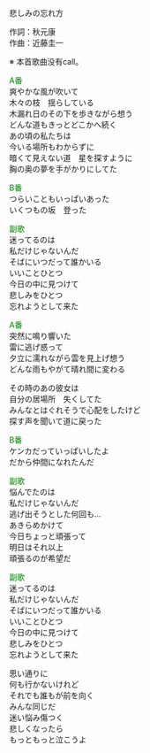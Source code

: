 悲しみの忘れ方  
  
作詞：秋元康  
作曲：近藤圭一  
  
※ 本首歌曲没有call。   
  
<font color=green>A番</font>  
爽やかな風が吹いて  
木々の枝　揺らしている  
木漏れ日のその下を歩きながら想う  
どんな道もきっとどこかへ続く  
あの頃の私たちは  
今いる場所もわからずに  
暗くて見えない道　星を探すように  
胸の奥の夢を手がかりにしてた  
  
<font color=green>B番</font>  
つらいこともいっぱいあった  
いくつもの坂　登った  
  
<font color=green>副歌</font>  
迷ってるのは  
私だけじゃないんだ  
そばにいつだって誰かいる  
いいことひとつ  
今日の中に見つけて  
悲しみをひとつ  
忘れようとして来た  
  
<font color=green>A番</font>  
突然に鳴り響いた  
雷に逃げ惑って  
夕立に濡れながら雲を見上げ想う  
どんな雨もやがて晴れ間に変わる  
  
その時のあの彼女は  
自分の居場所　失くしてた  
みんなとはぐれそうで心配をしたけど  
探す声を聞いて道に戻った  
  
<font color=green>B番</font>  
ケンカだっていっぱいしたよ  
だから仲間になれたんだ  
  
<font color=green>副歌</font>  
悩んでたのは  
私だけじゃないんだ  
逃げ出そうとした何回も…  
あきらめかけて  
今日ちょっと頑張って  
明日はそれ以上  
頑張るのが希望だ  
  
<font color=green>副歌</font>  
迷ってるのは  
私だけじゃないんだ  
そばにいつだって誰かいる  
いいことひとつ  
今日の中に見つけて  
悲しみをひとつ  
忘れようとして来た  
  
思い通りに  
何も行かないけれど  
それでも誰もが前を向く  
みんな同じだ  
迷い悩み傷つく  
悲しくなったら  
もっともっと泣こうよ  
